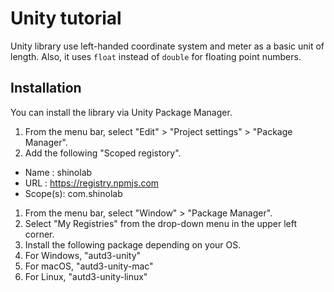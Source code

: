 # Unity tutorial

Unity library use left-handed coordinate system and meter as a basic unit of length.
Also, it uses `float` instead of `double` for floating point numbers.

## Installation

You can install the library via Unity Package Manager.

1. From the menu bar, select "Edit" > "Project settings" > "Package Manager".
1. Add the following "Scoped registory".
  - Name    : shinolab
  - URL     : https://registry.npmjs.com
  - Scope(s): com.shinolab
1. From the menu bar, select "Window" > "Package Manager".
1. Select "My Registries" from the drop-down menu in the upper left corner.
1. Install the following package depending on your OS.
  1. For Windows, "autd3-unity"
  1. For macOS, "autd3-unity-mac"
  1. For Linux, "autd3-unity-linux"
